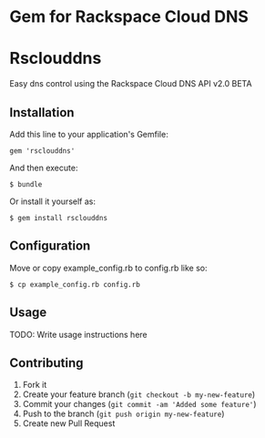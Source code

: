 Gem for Rackspace Cloud DNS
===========================

# Rsclouddns

Easy dns control using the Rackspace Cloud DNS API v2.0 BETA

## Installation

Add this line to your application's Gemfile:

    gem 'rsclouddns'

And then execute:

    $ bundle

Or install it yourself as:

    $ gem install rsclouddns


## Configuration

Move or copy example_config.rb to config.rb like so:
    
    $ cp example_config.rb config.rb

## Usage

TODO: Write usage instructions here

## Contributing

1. Fork it
2. Create your feature branch (`git checkout -b my-new-feature`)
3. Commit your changes (`git commit -am 'Added some feature'`)
4. Push to the branch (`git push origin my-new-feature`)
5. Create new Pull Request

